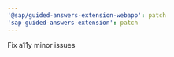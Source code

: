 ```yaml
---
'@sap/guided-answers-extension-webapp': patch
'sap-guided-answers-extension': patch
---
```


Fix a11y minor issues
